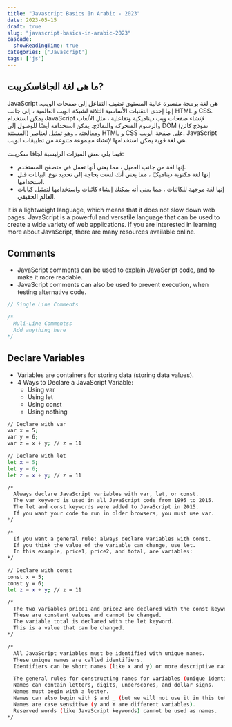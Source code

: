 ```yaml
---
title: "Javascript Basics In Arabic - 2023"
date: 2023-05-15
draft: true
slug: "javascript-basics-in-arabic-2023"
cascade:
  showReadingTime: true
categories: ['Javascript']
tags: ['js']
---
```


## ما هى لغة الجافاسكريبت?
JavaScript هي لغة برمجة مفسرة عالية المستوى تضيف التفاعل إلى صفحات الويب. إنها إحدى التقنيات الأساسية الثلاثة لشبكة الويب العالمية ، إلى جانب HTML و CSS. يمكن استخدام JavaScript لإنشاء صفحات ويب ديناميكية وتفاعلية ، مثل الألعاب والرسوم المتحركة والنماذج. يمكن استخدامه أيضًا للوصول إلى DOM (نموذج كائن المستند) ومعالجته ، وهو تمثيل لعناصر HTML و CSS على صفحة الويب. JavaScript هي لغة قوية يمكن استخدامها لإنشاء مجموعة متنوعة من تطبيقات الويب.

فيما يلي بعض الميزات الرئيسية لجافا سكريبت:
   - إنها لغة من جانب العميل ، مما يعني أنها تعمل في متصفح المستخدم.
   - إنها لغة مكتوبة ديناميكيًا ، مما يعني أنك لست بحاجة إلى تحديد نوع البيانات قبل استخدامها.
   - إنها لغة موجهة للكائنات ، مما يعني أنه يمكنك إنشاء كائنات واستخدامها لتمثيل كيانات العالم الحقيقي.
   
It is a lightweight language, which means that it does not slow down web pages.
JavaScript is a powerful and versatile language that can be used to create a wide variety of web applications. If you are interested in learning more about JavaScript, there are many resources available online.

## Comments
- JavaScript comments can be used to explain JavaScript code, and to make it more readable.
- JavaScript comments can also be used to prevent execution, when testing alternative code.

```js
// Single Line Comments

/* 
  Muli-Line Commentss
  Add anything here
*/
````

## Declare Variables
- Variables are containers for storing data (storing data values).
- 4 Ways to Declare a JavaScript Variable:
  - Using var
  - Using let
  - Using const
  - Using nothing

```bash
// Declare with var
var x = 5;
var y = 6;
var z = x + y; // z = 11

// Declare with let
let x = 5;
let y = 6;
let z = x + y; // z = 11

/*
  Always declare JavaScript variables with var, let, or const.
  The var keyword is used in all JavaScript code from 1995 to 2015.
  The let and const keywords were added to JavaScript in 2015.
  If you want your code to run in older browsers, you must use var.
*/

/*
  If you want a general rule: always declare variables with const.
  If you think the value of the variable can change, use let.
  In this example, price1, price2, and total, are variables:
*/

// Declare with const
const x = 5;
const y = 6;
let z = x + y; // z = 11

/*
  The two variables price1 and price2 are declared with the const keyword.
  These are constant values and cannot be changed.
  The variable total is declared with the let keyword.
  This is a value that can be changed.
*/

/*
  All JavaScript variables must be identified with unique names.
  These unique names are called identifiers.
  Identifiers can be short names (like x and y) or more descriptive names (age, sum, totalVolume).

  The general rules for constructing names for variables (unique identifiers) are:
  Names can contain letters, digits, underscores, and dollar signs.
  Names must begin with a letter.
  Names can also begin with $ and _ (but we will not use it in this tutorial).
  Names are case sensitive (y and Y are different variables).
  Reserved words (like JavaScript keywords) cannot be used as names.
*/
```